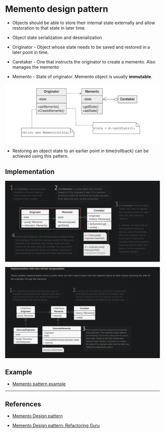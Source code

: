 # Memento design pattern

- Objects should be able to store their internal state externally and allow restoration to that state in later time.

- Object state serialization and deserialization

- Originator - Object whose state needs to be saved and restored in a later point in time.
- Caretaker - One that instructs the originator to create a memento. Also manages the memento
- Memento - State of originator. Memento object is usually **immutable**.

![Memento Pattern](./memento.png)

- Restoring an object state to an earlier point in time(rollback) can be achieved using this pattern.

## Implementation

![Memento Pattern simple implementation](./memento_implementation.png)

![Memento Pattern strict implementation](./memento_strict_encapsulation.png)

## Example

- [Memento pattern example](https://github.com/faif/python-patterns/blob/master/patterns/behavioral/memento.py)

---

## References

- [Memento Design pattern](https://sourcemaking.com/design_patterns/memento)

- [Memento Design pattern: Refactoring Guru](https://refactoring.guru/design-patterns/memento)
